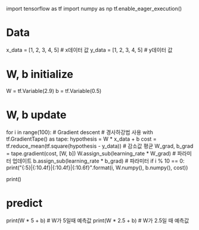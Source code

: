import tensorflow as tf
import numpy as np
tf.enable_eager_execution()

# Data
x_data = [1, 2, 3, 4, 5] # x데이터 값
y_data = [1, 2, 3, 4, 5] # y데이터 값 

# W, b initialize
W = tf.Variable(2.9)
b = tf.Variable(0.5)

# W, b update
for i in range(100):
    # Gradient descent # 경사하강법 사용
    with tf.GradientTape() as tape:
        hypothesis = W * x_data + b
        cost = tf.reduce_mean(tf.square(hypothesis - y_data)) # 감소값 평균
    W_grad, b_grad = tape.gradient(cost, [W, b])
    W.assign_sub(learning_rate * W_grad) # 파라미터 업데이트
    b.assign_sub(learning_rate * b_grad) # 파라미터 
    if i % 10 == 0:
      print("{:5}|{:10.4f}|{:10.4f}|{:10.6f}".format(i, W.numpy(), b.numpy(), cost))

print()

# predict
print(W * 5 + b) # W가 5일때 예측값
print(W * 2.5 + b) # W가 2.5일 때 예측값




